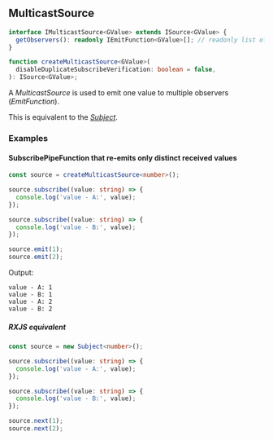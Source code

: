 ## MulticastSource

```ts
interface IMulticastSource<GValue> extends ISource<GValue> {
  getObservers(): readonly IEmitFunction<GValue>[]; // readonly list of observers for this source
}
```

```ts
function createMulticastSource<GValue>(
  disableDuplicateSubscribeVerification: boolean = false,
): ISource<GValue>;
```

A *MulticastSource* is used to emit one value to multiple observers (*EmitFunction*).

This is equivalent to the *[Subject](https://rxjs-dev.firebaseapp.com/guide/subject)*.

### Examples

#### SubscribePipeFunction that re-emits only distinct received values

```ts
const source = createMulticastSource<number>();

source.subscribe((value: string) => {
  console.log('value - A:', value);
});

source.subscribe((value: string) => {
  console.log('value - B:', value);
});

source.emit(1);
source.emit(2);
```

Output:

```text
value - A: 1
value - B: 1
value - A: 2
value - B: 2
```

##### RXJS equivalent

```ts
const source = new Subject<number>();

source.subscribe((value: string) => {
  console.log('value - A:', value);
});

source.subscribe((value: string) => {
  console.log('value - B:', value);
});

source.next(1);
source.next(2);
```

